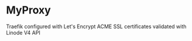 # MyProxy

Traefik configured with Let's Encrypt ACME SSL certificates validated with Linode V4 API

